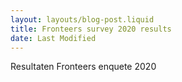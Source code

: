 ```yaml
---
layout: layouts/blog-post.liquid
title: Fronteers survey 2020 results
date: Last Modified
---
```


Resultaten Fronteers enquete 2020
